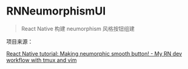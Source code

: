 # RNNeumorphismUI
> React Native 构建 neumorphism 风格按钮组建

项目来源：

[React Native tutorial: Making neumorphic smooth button! - My RN dev workflow with tmux and vim](https://www.youtube.com/watch?v=9It1KchDkCo)
